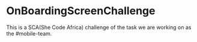 # OnBoardingScreenChallenge
This is a SCA(She Code Africa) challenge of the task we are working on as the #mobile-team.
